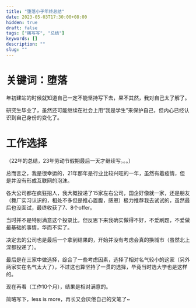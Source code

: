 ```yaml
---
title: "堕落小子年终总结"
date: 2023-05-03T17:30:00+08:00
hidden: true
draft: false
tags: ["瞎写写", "总结"]
keywords: []
description: ""
slug: ""
---
```


# 关键词：堕落
年初建站的时候就知道自己一定不能坚持写下去，果不其然，我对自己太了解了。

研究生毕业了，虽然还可能继续在社会上用“我是学生”来保护自己，但内心已经认识到自己身份的变化了。  

# 工作选择  
（22年的总结，23年劳动节假期最后一天才继续写。。。）  

总而言之，我是很幸运的，21年那年是行业比较兴旺的一年，虽然有着疫情，但是并没有形成互联网的泡沫。  

各大公司都在疯狂招人，我大概投递了15家左右公司，国企好像就一家，还是朋友（舞厂实习认识的，相处不多但是推心置腹，感恩）极力推荐我去试试的，虽然最后也没面试，最终收获了7、8个offer。  

当时并不是特别满意这个投录比，但反思下来我确实做得不好，不爱刷题，不爱做最基础的事情，华而不实了。  

决定去的公司也是最后一个拿到结果的，开始并没有考虑会真的换城市（虽然北上深都投递了）。  

最后是在三家中做选择，综合了一些考虑因素，选择了相对名气较小的这家（另外两家实在名气太大了），不过这也算坚持了一贯的选择，毕竟当时选大学也是这样的。  

现在再看（工作10个月），结果是相对满意的。  

简略写下，less is more，再长又会厌倦自己的文笔了~